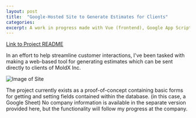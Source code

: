 ```yaml
---
layout: post
title:  "Google-Hosted Site to Generate Estimates for Clients"
categories: 
excerpt: A work in progress made with Vue (frontend), Google App Script (backend), and Google Sheets (database)
---
```

[Link to Project README](https://github.com/radiosketch/edu/tree/master/Software%20Engineering/Websites/google_sheets_site)

In an effort to help streamline customer interactions, I've been tasked with making a web-based tool for generating estimates which can be sent directly to clients of MoldX Inc.  

![Image of Site](https://cdn.discordapp.com/attachments/513555424247676929/1035358405788971098/sheets_site_10_27_2022.PNG)

The project currently exists as a proof-of-concept containing basic forms for getting and setting fields contained within the database. (in this case, a Google Sheet) No company information is available in the separate version provided here, but the functionality will follow my progress at the company.
